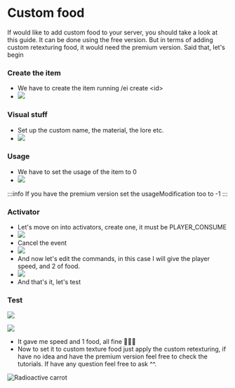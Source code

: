 # Custom food

If would like to add custom food to your server, you should take a look at this guide. It can be done using the free version. But in terms of adding custom retexturing food, it would need the premium version. Said that, let's begin

### Create the item

* We have to create the item running /ei create \<id>
* ![](<../../..//static/img/image (72).png>)

### Visual stuff

* Set up the custom name, the material, the lore etc.
* ![](<../../..//static/img/image (354).png>)

### Usage

* We have to set the usage of the item to 0
* ![](<../../..//static/img/image (357).png>)

:::info
If you have the premium version set the usageModification too to -1
:::

### Activator

* Let's move on into activators, create one, it must be PLAYER\_CONSUME
* ![](<../../..//static/img/image (388).png>)
* Cancel the event
* ![](<../../..//static/img/image (394).png>)
* And now let's edit the commands, in this case I will give the player speed, and 2 of food.
* ![](<../../..//static/img/image (146).png>)
* And that's it, let's test

### Test

![](<../../..//static/img/image (361).png>)

![](<../../..//static/img/image (370).png>)

* It gave me speed and 1 food, all fine 🥳🥳🥳
* Now to set it to custom texture food just apply the custom retexturing, if have no idea and have the premium version feel free to check the tutorials. If have any question feel free to ask ^^.

![Radioactive carrot](<../../..//static/img/image (334).png>)
